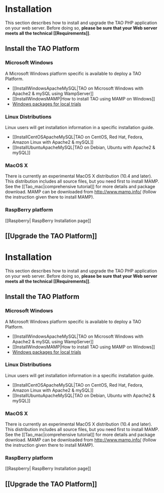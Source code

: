 <!--
created_at: '2010-11-23 16:14:15'
updated_at: '2015-10-26 11:48:09'
authors:
    - 'Cyril Hazotte'
contributors:
    - 'Lionel Lecaque'
tags:
    - 'Administrator Guide'
-->



Installation
============

This section describes how to install and upgrade the TAO PHP application on your web server. Before doing so, **please be sure that your Web server meets all the technical [[Requirements]]**.

Install the TAO Platform
------------------------

### Microsoft Windows

A Microsoft Windows platform specific is available to deploy a TAO Platform.

-   [[InstallWindowsApacheMySQL|TAO on Microsoft Windows with Apache2 & mySQL using WampServer]]
-   [[InstallWindowsMAMP|How to install TAO using MAMP on Windows]]
-   [Windows packages for local trials](http://forge.taotesting.com/attachments/download/2852/TAO%20Installation%20Guide.pdf)

### Linux Distributions

Linux users will get installation information in a specific installation guide.

-   [[InstallCentOSApacheMySQL|TAO on CentOS, Red Hat, Fedora, Amazon Linux with Apache2 & mySQL]]
-   [[InstallUbuntuApacheMySQL|TAO on Debian, Ubuntu with Apache2 & mySQL]]

### MacOS X

There is currently an experimental MacOS X distribution (10.4 and later). This distribution includes all source files, but you need first to install MAMP. See the [[Tao\_mac|comprehensive tutorial]] for more details and package download. MAMP can be downloaded from http://www.mamp.info/‎ (follow the instruction given there to install MAMP).

### RaspBerry platform

[[Raspberry| RaspBerry Installation page]]

[[Upgrade the TAO Platform]]
----------------------------


Installation
============

This section describes how to install and upgrade the TAO PHP application on your web server. Before doing so, **please be sure that your Web server meets all the technical [[Requirements]]**.

Install the TAO Platform
------------------------

### Microsoft Windows

A Microsoft Windows platform specific is available to deploy a TAO Platform.

-   [[InstallWindowsApacheMySQL|TAO on Microsoft Windows with Apache2 & mySQL using WampServer]]
-   [[InstallWindowsMAMP|How to install TAO using MAMP on Windows]]
-   [Windows packages for local trials](http://forge.taotesting.com/attachments/download/2852/TAO%20Installation%20Guide.pdf)

### Linux Distributions

Linux users will get installation information in a specific installation guide.

-   [[InstallCentOSApacheMySQL|TAO on CentOS, Red Hat, Fedora, Amazon Linux with Apache2 & mySQL]]
-   [[InstallUbuntuApacheMySQL|TAO on Debian, Ubuntu with Apache2 & mySQL]]

### MacOS X

There is currently an experimental MacOS X distribution (10.4 and later). This distribution includes all source files, but you need first to install MAMP. See the [[Tao\_mac|comprehensive tutorial]] for more details and package download. MAMP can be downloaded from http://www.mamp.info/‎ (follow the instruction given there to install MAMP).

### RaspBerry platform

[[Raspberry| RaspBerry Installation page]]

[[Upgrade the TAO Platform]]
----------------------------

